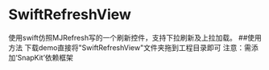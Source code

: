 # SwiftRefreshView
使用swift仿照MJRefresh写的一个刷新控件，支持下拉刷新及上拉加载。
##使用方法
下载demo直接将"SwiftRefreshView"文件夹拖到工程目录即可
注意：需添加‘SnapKit’依赖框架
